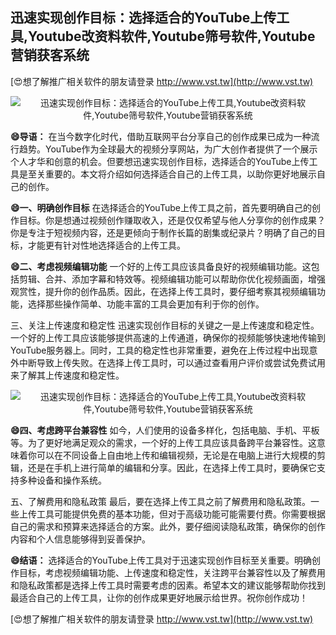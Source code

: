 ## **迅速实现创作目标：选择适合的YouTube上传工具,Youtube改资料软件,Youtube筛号软件,Youtube营销获客系统**

[😍想了解推广相关软件的朋友请登录 http://www.vst.tw](http://www.vst.tw)

 <center><img src="https://vst.tw/MP4/tuiguang/png/5.png" alt="迅速实现创作目标：选择适合的YouTube上传工具,Youtube改资料软件,Youtube筛号软件,Youtube营销获客系统"></center>

**😄导语：**
在当今数字化时代，借助互联网平台分享自己的创作成果已成为一种流行趋势。YouTube作为全球最大的视频分享网站，为广大创作者提供了一个展示个人才华和创意的机会。但要想迅速实现创作目标，选择适合的YouTube上传工具是至关重要的。本文将介绍如何选择适合自己的上传工具，以助你更好地展示自己的创作。

**😄一、明确创作目标**
在选择适合的YouTube上传工具之前，首先要明确自己的创作目标。你是想通过视频创作赚取收入，还是仅仅希望与他人分享你的创作成果？你是专注于短视频内容，还是更倾向于制作长篇的剧集或纪录片？明确了自己的目标，才能更有针对性地选择适合的上传工具。

**😄二、考虑视频编辑功能**
一个好的上传工具应该具备良好的视频编辑功能。这包括剪辑、合并、添加字幕和特效等。视频编辑功能可以帮助你优化视频画面，增强观赏性，提升你的创作品质。因此，在选择上传工具时，要仔细考察其视频编辑功能，选择那些操作简单、功能丰富的工具会更加有利于你的创作。

三、关注上传速度和稳定性
迅速实现创作目标的关键之一是上传速度和稳定性。一个好的上传工具应该能够提供高速的上传通道，确保你的视频能够快速地传输到YouTube服务器上。同时，工具的稳定性也非常重要，避免在上传过程中出现意外中断导致上传失败。在选择上传工具时，可以通过查看用户评价或尝试免费试用来了解其上传速度和稳定性。

 <center><img src="https://vst.tw/MP4/tuiguang/png/5.png" alt="迅速实现创作目标：选择适合的YouTube上传工具,Youtube改资料软件,Youtube筛号软件,Youtube营销获客系统"></center>

**😄四、考虑跨平台兼容性**
如今，人们使用的设备多样化，包括电脑、手机、平板等。为了更好地满足观众的需求，一个好的上传工具应该具备跨平台兼容性。这意味着你可以在不同设备上自由地上传和编辑视频，无论是在电脑上进行大规模的剪辑，还是在手机上进行简单的编辑和分享。因此，在选择上传工具时，要确保它支持多种设备和操作系统。

五、了解费用和隐私政策
最后，要在选择上传工具之前了解费用和隐私政策。一些上传工具可能提供免费的基本功能，但对于高级功能可能需要付费。你需要根据自己的需求和预算来选择适合的方案。此外，要仔细阅读隐私政策，确保你的创作内容和个人信息能够得到妥善保护。

**😄结语：**
选择适合的YouTube上传工具对于迅速实现创作目标至关重要。明确创作目标，考虑视频编辑功能、上传速度和稳定性，关注跨平台兼容性以及了解费用和隐私政策都是选择上传工具时需要考虑的因素。希望本文的建议能够帮助你找到最适合自己的上传工具，让你的创作成果更好地展示给世界。祝你创作成功！

[😍想了解推广相关软件的朋友请登录 http://www.vst.tw](http://www.vst.tw)




